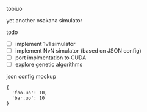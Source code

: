 tobiuo

yet another osakana simulator

todo

- [ ] implement 1v1 simulator
- [ ] implement NvN simulator (based on JSON config)
- [ ] port implmentation to CUDA
- [ ] explore genetic algorithms

json config mockup

```
{
  'foo.uo': 10,
  'bar.uo': 10
}
```
